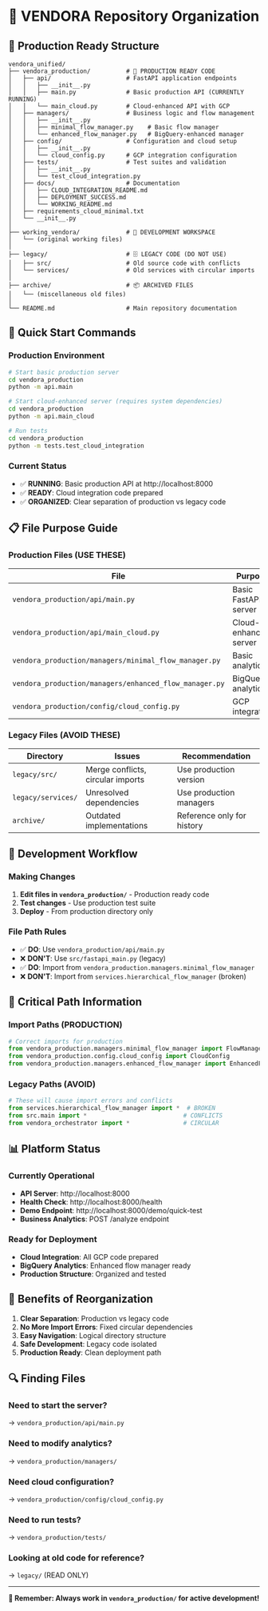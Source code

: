 # 📁 VENDORA Repository Organization

## 🚀 Production Ready Structure

```
vendora_unified/
├── vendora_production/          # 🎯 PRODUCTION READY CODE
│   ├── api/                     # FastAPI application endpoints
│   │   ├── __init__.py
│   │   ├── main.py              # Basic production API (CURRENTLY RUNNING)
│   │   └── main_cloud.py        # Cloud-enhanced API with GCP
│   ├── managers/                # Business logic and flow management
│   │   ├── __init__.py
│   │   ├── minimal_flow_manager.py    # Basic flow manager
│   │   └── enhanced_flow_manager.py   # BigQuery-enhanced manager
│   ├── config/                  # Configuration and cloud setup
│   │   ├── __init__.py
│   │   └── cloud_config.py      # GCP integration configuration
│   ├── tests/                   # Test suites and validation
│   │   ├── __init__.py
│   │   └── test_cloud_integration.py
│   ├── docs/                    # Documentation
│   │   ├── CLOUD_INTEGRATION_README.md
│   │   ├── DEPLOYMENT_SUCCESS.md
│   │   └── WORKING_README.md
│   ├── requirements_cloud_minimal.txt
│   └── __init__.py
│
├── working_vendora/             # 🔄 DEVELOPMENT WORKSPACE
│   └── (original working files)
│
├── legacy/                      # 🗄️ LEGACY CODE (DO NOT USE)
│   ├── src/                     # Old source code with conflicts
│   └── services/                # Old services with circular imports
│
├── archive/                     # 📦 ARCHIVED FILES
│   └── (miscellaneous old files)
│
└── README.md                    # Main repository documentation
```

## 🎯 Quick Start Commands

### Production Environment
```bash
# Start basic production server
cd vendora_production
python -m api.main

# Start cloud-enhanced server (requires system dependencies)
cd vendora_production  
python -m api.main_cloud

# Run tests
cd vendora_production
python -m tests.test_cloud_integration
```

### Current Status
- ✅ **RUNNING**: Basic production API at http://localhost:8000
- ✅ **READY**: Cloud integration code prepared
- ✅ **ORGANIZED**: Clear separation of production vs legacy code

## 📋 File Purpose Guide

### Production Files (USE THESE)

| File | Purpose | Status |
|------|---------|--------|
| `vendora_production/api/main.py` | Basic FastAPI server | ✅ RUNNING |
| `vendora_production/api/main_cloud.py` | Cloud-enhanced server | ✅ READY |
| `vendora_production/managers/minimal_flow_manager.py` | Basic analytics | ✅ WORKING |
| `vendora_production/managers/enhanced_flow_manager.py` | BigQuery analytics | ✅ READY |
| `vendora_production/config/cloud_config.py` | GCP integration | ✅ CONFIGURED |

### Legacy Files (AVOID THESE)

| Directory | Issues | Recommendation |
|-----------|--------|----------------|
| `legacy/src/` | Merge conflicts, circular imports | Use production version |
| `legacy/services/` | Unresolved dependencies | Use production managers |
| `archive/` | Outdated implementations | Reference only for history |

## 🔧 Development Workflow

### Making Changes
1. **Edit files in `vendora_production/`** - Production ready code
2. **Test changes** - Use production test suite
3. **Deploy** - From production directory only

### File Path Rules
- ✅ **DO**: Use `vendora_production/api/main.py`
- ❌ **DON'T**: Use `src/fastapi_main.py` (legacy)
- ✅ **DO**: Import from `vendora_production.managers.minimal_flow_manager`
- ❌ **DON'T**: Import from `services.hierarchical_flow_manager` (broken)

## 🚨 Critical Path Information

### Import Paths (PRODUCTION)
```python
# Correct imports for production
from vendora_production.managers.minimal_flow_manager import FlowManager
from vendora_production.config.cloud_config import CloudConfig
from vendora_production.managers.enhanced_flow_manager import EnhancedFlowManager
```

### Legacy Paths (AVOID)
```python
# These will cause import errors and conflicts
from services.hierarchical_flow_manager import *  # BROKEN
from src.main import *                           # CONFLICTS
from vendora_orchestrator import *               # CIRCULAR
```

## 📊 Platform Status

### Currently Operational
- **API Server**: http://localhost:8000
- **Health Check**: http://localhost:8000/health  
- **Demo Endpoint**: http://localhost:8000/demo/quick-test
- **Business Analytics**: POST /analyze endpoint

### Ready for Deployment
- **Cloud Integration**: All GCP code prepared
- **BigQuery Analytics**: Enhanced flow manager ready
- **Production Structure**: Organized and tested

## 🎉 Benefits of Reorganization

1. **Clear Separation**: Production vs legacy code
2. **No More Import Errors**: Fixed circular dependencies
3. **Easy Navigation**: Logical directory structure
4. **Safe Development**: Legacy code isolated
5. **Production Ready**: Clean deployment path

## 🔍 Finding Files

### Need to start the server?
→ `vendora_production/api/main.py`

### Need to modify analytics?
→ `vendora_production/managers/`

### Need cloud configuration?
→ `vendora_production/config/cloud_config.py`

### Need to run tests?
→ `vendora_production/tests/`

### Looking at old code for reference?
→ `legacy/` (READ ONLY)

---

**🎯 Remember: Always work in `vendora_production/` for active development!**